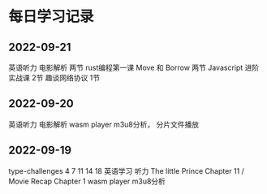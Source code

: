 # 每日学习记录

## 2022-09-21
英语听力 电影解析 两节
rust编程第一课 Move 和 Borrow 两节
Javascript 进阶实战课 2节
趣谈网络协议 1节
## 2022-09-20
英语听力 电影解析
wasm player m3u8分析， 分片文件播放

## 2022-09-19
type-challenges 4 7 11 14 18
英语学习 听力 The little Prince Chapter 11 / Movie Recap Chapter 1
wasm player m3u8分析